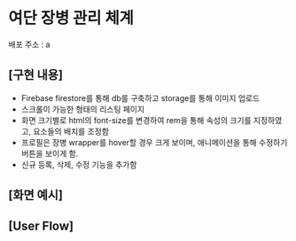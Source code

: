 
# 여단 장병 관리 체계

배포 주소 : a


## [구현 내용]
- Firebase firestore를 통해 db를 구축하고 storage를 통해 이미지 업로드
- 스크롤이 가능한 형태의 리스팅 페이지
- 화면 크기별로 html의 font-size를 변경하여 rem을 통해 속성의 크기를 지정하였고, 요소들의 배치를 조정함 
- 프로필은 장병 wrapper를 hover할 경우 크게 보이며, 애니메이션을 통해 수정하기 버튼을 보이게 함.
- 신규 등록, 삭제, 수정 기능을 추가함

## [화면 예시]

## [User Flow]



